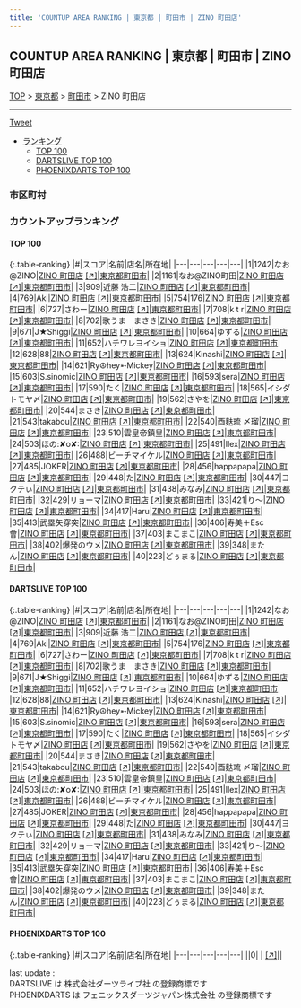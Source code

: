 ```yaml
---
title: 'COUNTUP AREA RANKING | 東京都 | 町田市 | ZINO 町田店'
---
```

## COUNTUP AREA RANKING | 東京都 | 町田市 | ZINO 町田店

[TOP](/darts/rank/) > [東京都](/darts/rank/東京都/) > [町田市](/darts/rank/東京都/町田市/) > ZINO 町田店

___

<a href="https://twitter.com/share?ref_src=twsrc%5Etfw" data-text="COUNTUP AREA RANKING | 東京都町田市ZINO 町田店" class="twitter-share-button" data-hashtags="DARTSLIVE,PHOENIXDARTS,darts,ダーツ" data-show-count="false">Tweet</a>

* [ランキング](#カウントアップランキング)
    * [TOP 100](#top-100)
    * [DARTSLIVE TOP 100](#dartslive-top-100)
    * [PHOENIXDARTS TOP 100](#phoenixdarts-top-100)

### 市区町村

<ul>

</ul>

### カウントアップランキング

#### TOP 100



{:.table-ranking}
|#|スコア|名前|店名|所在地|
|---|---|---|---|---|
|1|1242|<span class="rank-name-dl">なお@ZINO</span>|<a href="/darts/rank/shops/b15ebae2b6670c4f0d9b047a20a7ba1e.html">ZINO 町田店</a> <a href="https://search.dartslive.com/jp/shop/b15ebae2b6670c4f0d9b047a20a7ba1e">[↗]</a>|<a href="/darts/rank/東京都/町田市">東京都町田市</a>|
|2|1161|<span class="rank-name-dl">なお@ZINO町田</span>|<a href="/darts/rank/shops/b15ebae2b6670c4f0d9b047a20a7ba1e.html">ZINO 町田店</a> <a href="https://search.dartslive.com/jp/shop/b15ebae2b6670c4f0d9b047a20a7ba1e">[↗]</a>|<a href="/darts/rank/東京都/町田市">東京都町田市</a>|
|3|909|<span class="rank-name-dl">近藤 浩二</span>|<a href="/darts/rank/shops/b15ebae2b6670c4f0d9b047a20a7ba1e.html">ZINO 町田店</a> <a href="https://search.dartslive.com/jp/shop/b15ebae2b6670c4f0d9b047a20a7ba1e">[↗]</a>|<a href="/darts/rank/東京都/町田市">東京都町田市</a>|
|4|769|<span class="rank-name-dl">Aki</span>|<a href="/darts/rank/shops/b15ebae2b6670c4f0d9b047a20a7ba1e.html">ZINO 町田店</a> <a href="https://search.dartslive.com/jp/shop/b15ebae2b6670c4f0d9b047a20a7ba1e">[↗]</a>|<a href="/darts/rank/東京都/町田市">東京都町田市</a>|
|5|754|<span class="rank-name-dl">176</span>|<a href="/darts/rank/shops/b15ebae2b6670c4f0d9b047a20a7ba1e.html">ZINO 町田店</a> <a href="https://search.dartslive.com/jp/shop/b15ebae2b6670c4f0d9b047a20a7ba1e">[↗]</a>|<a href="/darts/rank/東京都/町田市">東京都町田市</a>|
|6|727|<span class="rank-name-dl">さわー</span>|<a href="/darts/rank/shops/b15ebae2b6670c4f0d9b047a20a7ba1e.html">ZINO 町田店</a> <a href="https://search.dartslive.com/jp/shop/b15ebae2b6670c4f0d9b047a20a7ba1e">[↗]</a>|<a href="/darts/rank/東京都/町田市">東京都町田市</a>|
|7|708|<span class="rank-name-dl">k t r</span>|<a href="/darts/rank/shops/b15ebae2b6670c4f0d9b047a20a7ba1e.html">ZINO 町田店</a> <a href="https://search.dartslive.com/jp/shop/b15ebae2b6670c4f0d9b047a20a7ba1e">[↗]</a>|<a href="/darts/rank/東京都/町田市">東京都町田市</a>|
|8|702|<span class="rank-name-dl">歌うま　まさき</span>|<a href="/darts/rank/shops/b15ebae2b6670c4f0d9b047a20a7ba1e.html">ZINO 町田店</a> <a href="https://search.dartslive.com/jp/shop/b15ebae2b6670c4f0d9b047a20a7ba1e">[↗]</a>|<a href="/darts/rank/東京都/町田市">東京都町田市</a>|
|9|671|<span class="rank-name-dl">J★Shiggi</span>|<a href="/darts/rank/shops/b15ebae2b6670c4f0d9b047a20a7ba1e.html">ZINO 町田店</a> <a href="https://search.dartslive.com/jp/shop/b15ebae2b6670c4f0d9b047a20a7ba1e">[↗]</a>|<a href="/darts/rank/東京都/町田市">東京都町田市</a>|
|10|664|<span class="rank-name-dl">ゆずる</span>|<a href="/darts/rank/shops/b15ebae2b6670c4f0d9b047a20a7ba1e.html">ZINO 町田店</a> <a href="https://search.dartslive.com/jp/shop/b15ebae2b6670c4f0d9b047a20a7ba1e">[↗]</a>|<a href="/darts/rank/東京都/町田市">東京都町田市</a>|
|11|652|<span class="rank-name-dl">ハチワレヨイショ</span>|<a href="/darts/rank/shops/b15ebae2b6670c4f0d9b047a20a7ba1e.html">ZINO 町田店</a> <a href="https://search.dartslive.com/jp/shop/b15ebae2b6670c4f0d9b047a20a7ba1e">[↗]</a>|<a href="/darts/rank/東京都/町田市">東京都町田市</a>|
|12|628|<span class="rank-name-dl">88</span>|<a href="/darts/rank/shops/b15ebae2b6670c4f0d9b047a20a7ba1e.html">ZINO 町田店</a> <a href="https://search.dartslive.com/jp/shop/b15ebae2b6670c4f0d9b047a20a7ba1e">[↗]</a>|<a href="/darts/rank/東京都/町田市">東京都町田市</a>|
|13|624|<span class="rank-name-dl">Kinashi</span>|<a href="/darts/rank/shops/b15ebae2b6670c4f0d9b047a20a7ba1e.html">ZINO 町田店</a> <a href="https://search.dartslive.com/jp/shop/b15ebae2b6670c4f0d9b047a20a7ba1e">[↗]</a>|<a href="/darts/rank/東京都/町田市">東京都町田市</a>|
|14|621|<span class="rank-name-dl">Ry☮hey➵Mickey</span>|<a href="/darts/rank/shops/b15ebae2b6670c4f0d9b047a20a7ba1e.html">ZINO 町田店</a> <a href="https://search.dartslive.com/jp/shop/b15ebae2b6670c4f0d9b047a20a7ba1e">[↗]</a>|<a href="/darts/rank/東京都/町田市">東京都町田市</a>|
|15|603|<span class="rank-name-dl">S.sinomic</span>|<a href="/darts/rank/shops/b15ebae2b6670c4f0d9b047a20a7ba1e.html">ZINO 町田店</a> <a href="https://search.dartslive.com/jp/shop/b15ebae2b6670c4f0d9b047a20a7ba1e">[↗]</a>|<a href="/darts/rank/東京都/町田市">東京都町田市</a>|
|16|593|<span class="rank-name-dl">sera</span>|<a href="/darts/rank/shops/b15ebae2b6670c4f0d9b047a20a7ba1e.html">ZINO 町田店</a> <a href="https://search.dartslive.com/jp/shop/b15ebae2b6670c4f0d9b047a20a7ba1e">[↗]</a>|<a href="/darts/rank/東京都/町田市">東京都町田市</a>|
|17|590|<span class="rank-name-dl">たく</span>|<a href="/darts/rank/shops/b15ebae2b6670c4f0d9b047a20a7ba1e.html">ZINO 町田店</a> <a href="https://search.dartslive.com/jp/shop/b15ebae2b6670c4f0d9b047a20a7ba1e">[↗]</a>|<a href="/darts/rank/東京都/町田市">東京都町田市</a>|
|18|565|<span class="rank-name-dl">イシダトモヤ〆</span>|<a href="/darts/rank/shops/b15ebae2b6670c4f0d9b047a20a7ba1e.html">ZINO 町田店</a> <a href="https://search.dartslive.com/jp/shop/b15ebae2b6670c4f0d9b047a20a7ba1e">[↗]</a>|<a href="/darts/rank/東京都/町田市">東京都町田市</a>|
|19|562|<span class="rank-name-dl">さやを</span>|<a href="/darts/rank/shops/b15ebae2b6670c4f0d9b047a20a7ba1e.html">ZINO 町田店</a> <a href="https://search.dartslive.com/jp/shop/b15ebae2b6670c4f0d9b047a20a7ba1e">[↗]</a>|<a href="/darts/rank/東京都/町田市">東京都町田市</a>|
|20|544|<span class="rank-name-dl">まさき</span>|<a href="/darts/rank/shops/b15ebae2b6670c4f0d9b047a20a7ba1e.html">ZINO 町田店</a> <a href="https://search.dartslive.com/jp/shop/b15ebae2b6670c4f0d9b047a20a7ba1e">[↗]</a>|<a href="/darts/rank/東京都/町田市">東京都町田市</a>|
|21|543|<span class="rank-name-dl">takabou</span>|<a href="/darts/rank/shops/b15ebae2b6670c4f0d9b047a20a7ba1e.html">ZINO 町田店</a> <a href="https://search.dartslive.com/jp/shop/b15ebae2b6670c4f0d9b047a20a7ba1e">[↗]</a>|<a href="/darts/rank/東京都/町田市">東京都町田市</a>|
|22|540|<span class="rank-name-dl">酉麩琉 〆瑠</span>|<a href="/darts/rank/shops/b15ebae2b6670c4f0d9b047a20a7ba1e.html">ZINO 町田店</a> <a href="https://search.dartslive.com/jp/shop/b15ebae2b6670c4f0d9b047a20a7ba1e">[↗]</a>|<a href="/darts/rank/東京都/町田市">東京都町田市</a>|
|23|510|<span class="rank-name-dl">雲皇帝鎮皇</span>|<a href="/darts/rank/shops/b15ebae2b6670c4f0d9b047a20a7ba1e.html">ZINO 町田店</a> <a href="https://search.dartslive.com/jp/shop/b15ebae2b6670c4f0d9b047a20a7ba1e">[↗]</a>|<a href="/darts/rank/東京都/町田市">東京都町田市</a>|
|24|503|<span class="rank-name-dl">ほの:✘‎o✘‎:</span>|<a href="/darts/rank/shops/b15ebae2b6670c4f0d9b047a20a7ba1e.html">ZINO 町田店</a> <a href="https://search.dartslive.com/jp/shop/b15ebae2b6670c4f0d9b047a20a7ba1e">[↗]</a>|<a href="/darts/rank/東京都/町田市">東京都町田市</a>|
|25|491|<span class="rank-name-dl">Ilex</span>|<a href="/darts/rank/shops/b15ebae2b6670c4f0d9b047a20a7ba1e.html">ZINO 町田店</a> <a href="https://search.dartslive.com/jp/shop/b15ebae2b6670c4f0d9b047a20a7ba1e">[↗]</a>|<a href="/darts/rank/東京都/町田市">東京都町田市</a>|
|26|488|<span class="rank-name-dl">ビーチマイケル</span>|<a href="/darts/rank/shops/b15ebae2b6670c4f0d9b047a20a7ba1e.html">ZINO 町田店</a> <a href="https://search.dartslive.com/jp/shop/b15ebae2b6670c4f0d9b047a20a7ba1e">[↗]</a>|<a href="/darts/rank/東京都/町田市">東京都町田市</a>|
|27|485|<span class="rank-name-dl">JOKER</span>|<a href="/darts/rank/shops/b15ebae2b6670c4f0d9b047a20a7ba1e.html">ZINO 町田店</a> <a href="https://search.dartslive.com/jp/shop/b15ebae2b6670c4f0d9b047a20a7ba1e">[↗]</a>|<a href="/darts/rank/東京都/町田市">東京都町田市</a>|
|28|456|<span class="rank-name-dl">happapapa</span>|<a href="/darts/rank/shops/b15ebae2b6670c4f0d9b047a20a7ba1e.html">ZINO 町田店</a> <a href="https://search.dartslive.com/jp/shop/b15ebae2b6670c4f0d9b047a20a7ba1e">[↗]</a>|<a href="/darts/rank/東京都/町田市">東京都町田市</a>|
|29|448|<span class="rank-name-dl">た</span>|<a href="/darts/rank/shops/b15ebae2b6670c4f0d9b047a20a7ba1e.html">ZINO 町田店</a> <a href="https://search.dartslive.com/jp/shop/b15ebae2b6670c4f0d9b047a20a7ba1e">[↗]</a>|<a href="/darts/rank/東京都/町田市">東京都町田市</a>|
|30|447|<span class="rank-name-dl">ヨクテぃ</span>|<a href="/darts/rank/shops/b15ebae2b6670c4f0d9b047a20a7ba1e.html">ZINO 町田店</a> <a href="https://search.dartslive.com/jp/shop/b15ebae2b6670c4f0d9b047a20a7ba1e">[↗]</a>|<a href="/darts/rank/東京都/町田市">東京都町田市</a>|
|31|438|<span class="rank-name-dl">みなみ</span>|<a href="/darts/rank/shops/b15ebae2b6670c4f0d9b047a20a7ba1e.html">ZINO 町田店</a> <a href="https://search.dartslive.com/jp/shop/b15ebae2b6670c4f0d9b047a20a7ba1e">[↗]</a>|<a href="/darts/rank/東京都/町田市">東京都町田市</a>|
|32|429|<span class="rank-name-dl">リョーマ</span>|<a href="/darts/rank/shops/b15ebae2b6670c4f0d9b047a20a7ba1e.html">ZINO 町田店</a> <a href="https://search.dartslive.com/jp/shop/b15ebae2b6670c4f0d9b047a20a7ba1e">[↗]</a>|<a href="/darts/rank/東京都/町田市">東京都町田市</a>|
|33|421|<span class="rank-name-dl">り〜</span>|<a href="/darts/rank/shops/b15ebae2b6670c4f0d9b047a20a7ba1e.html">ZINO 町田店</a> <a href="https://search.dartslive.com/jp/shop/b15ebae2b6670c4f0d9b047a20a7ba1e">[↗]</a>|<a href="/darts/rank/東京都/町田市">東京都町田市</a>|
|34|417|<span class="rank-name-dl">Haru</span>|<a href="/darts/rank/shops/b15ebae2b6670c4f0d9b047a20a7ba1e.html">ZINO 町田店</a> <a href="https://search.dartslive.com/jp/shop/b15ebae2b6670c4f0d9b047a20a7ba1e">[↗]</a>|<a href="/darts/rank/東京都/町田市">東京都町田市</a>|
|35|413|<span class="rank-name-dl">武塁矢穿突</span>|<a href="/darts/rank/shops/b15ebae2b6670c4f0d9b047a20a7ba1e.html">ZINO 町田店</a> <a href="https://search.dartslive.com/jp/shop/b15ebae2b6670c4f0d9b047a20a7ba1e">[↗]</a>|<a href="/darts/rank/東京都/町田市">東京都町田市</a>|
|36|406|<span class="rank-name-dl">寿美＋Esc會</span>|<a href="/darts/rank/shops/b15ebae2b6670c4f0d9b047a20a7ba1e.html">ZINO 町田店</a> <a href="https://search.dartslive.com/jp/shop/b15ebae2b6670c4f0d9b047a20a7ba1e">[↗]</a>|<a href="/darts/rank/東京都/町田市">東京都町田市</a>|
|37|403|<span class="rank-name-dl">まこまこ</span>|<a href="/darts/rank/shops/b15ebae2b6670c4f0d9b047a20a7ba1e.html">ZINO 町田店</a> <a href="https://search.dartslive.com/jp/shop/b15ebae2b6670c4f0d9b047a20a7ba1e">[↗]</a>|<a href="/darts/rank/東京都/町田市">東京都町田市</a>|
|38|402|<span class="rank-name-dl">爆発のウメ</span>|<a href="/darts/rank/shops/b15ebae2b6670c4f0d9b047a20a7ba1e.html">ZINO 町田店</a> <a href="https://search.dartslive.com/jp/shop/b15ebae2b6670c4f0d9b047a20a7ba1e">[↗]</a>|<a href="/darts/rank/東京都/町田市">東京都町田市</a>|
|39|348|<span class="rank-name-dl">またん</span>|<a href="/darts/rank/shops/b15ebae2b6670c4f0d9b047a20a7ba1e.html">ZINO 町田店</a> <a href="https://search.dartslive.com/jp/shop/b15ebae2b6670c4f0d9b047a20a7ba1e">[↗]</a>|<a href="/darts/rank/東京都/町田市">東京都町田市</a>|
|40|223|<span class="rank-name-dl">どぅまる</span>|<a href="/darts/rank/shops/b15ebae2b6670c4f0d9b047a20a7ba1e.html">ZINO 町田店</a> <a href="https://search.dartslive.com/jp/shop/b15ebae2b6670c4f0d9b047a20a7ba1e">[↗]</a>|<a href="/darts/rank/東京都/町田市">東京都町田市</a>|


#### DARTSLIVE TOP 100



{:.table-ranking}
|#|スコア|名前|店名|所在地|
|---|---|---|---|---|
|1|1242|<span class="rank-name-dl">なお@ZINO</span>|<a href="/darts/rank/shops/b15ebae2b6670c4f0d9b047a20a7ba1e.html">ZINO 町田店</a> <a href="https://search.dartslive.com/jp/shop/b15ebae2b6670c4f0d9b047a20a7ba1e">[↗]</a>|<a href="/darts/rank/東京都/町田市">東京都町田市</a>|
|2|1161|<span class="rank-name-dl">なお@ZINO町田</span>|<a href="/darts/rank/shops/b15ebae2b6670c4f0d9b047a20a7ba1e.html">ZINO 町田店</a> <a href="https://search.dartslive.com/jp/shop/b15ebae2b6670c4f0d9b047a20a7ba1e">[↗]</a>|<a href="/darts/rank/東京都/町田市">東京都町田市</a>|
|3|909|<span class="rank-name-dl">近藤 浩二</span>|<a href="/darts/rank/shops/b15ebae2b6670c4f0d9b047a20a7ba1e.html">ZINO 町田店</a> <a href="https://search.dartslive.com/jp/shop/b15ebae2b6670c4f0d9b047a20a7ba1e">[↗]</a>|<a href="/darts/rank/東京都/町田市">東京都町田市</a>|
|4|769|<span class="rank-name-dl">Aki</span>|<a href="/darts/rank/shops/b15ebae2b6670c4f0d9b047a20a7ba1e.html">ZINO 町田店</a> <a href="https://search.dartslive.com/jp/shop/b15ebae2b6670c4f0d9b047a20a7ba1e">[↗]</a>|<a href="/darts/rank/東京都/町田市">東京都町田市</a>|
|5|754|<span class="rank-name-dl">176</span>|<a href="/darts/rank/shops/b15ebae2b6670c4f0d9b047a20a7ba1e.html">ZINO 町田店</a> <a href="https://search.dartslive.com/jp/shop/b15ebae2b6670c4f0d9b047a20a7ba1e">[↗]</a>|<a href="/darts/rank/東京都/町田市">東京都町田市</a>|
|6|727|<span class="rank-name-dl">さわー</span>|<a href="/darts/rank/shops/b15ebae2b6670c4f0d9b047a20a7ba1e.html">ZINO 町田店</a> <a href="https://search.dartslive.com/jp/shop/b15ebae2b6670c4f0d9b047a20a7ba1e">[↗]</a>|<a href="/darts/rank/東京都/町田市">東京都町田市</a>|
|7|708|<span class="rank-name-dl">k t r</span>|<a href="/darts/rank/shops/b15ebae2b6670c4f0d9b047a20a7ba1e.html">ZINO 町田店</a> <a href="https://search.dartslive.com/jp/shop/b15ebae2b6670c4f0d9b047a20a7ba1e">[↗]</a>|<a href="/darts/rank/東京都/町田市">東京都町田市</a>|
|8|702|<span class="rank-name-dl">歌うま　まさき</span>|<a href="/darts/rank/shops/b15ebae2b6670c4f0d9b047a20a7ba1e.html">ZINO 町田店</a> <a href="https://search.dartslive.com/jp/shop/b15ebae2b6670c4f0d9b047a20a7ba1e">[↗]</a>|<a href="/darts/rank/東京都/町田市">東京都町田市</a>|
|9|671|<span class="rank-name-dl">J★Shiggi</span>|<a href="/darts/rank/shops/b15ebae2b6670c4f0d9b047a20a7ba1e.html">ZINO 町田店</a> <a href="https://search.dartslive.com/jp/shop/b15ebae2b6670c4f0d9b047a20a7ba1e">[↗]</a>|<a href="/darts/rank/東京都/町田市">東京都町田市</a>|
|10|664|<span class="rank-name-dl">ゆずる</span>|<a href="/darts/rank/shops/b15ebae2b6670c4f0d9b047a20a7ba1e.html">ZINO 町田店</a> <a href="https://search.dartslive.com/jp/shop/b15ebae2b6670c4f0d9b047a20a7ba1e">[↗]</a>|<a href="/darts/rank/東京都/町田市">東京都町田市</a>|
|11|652|<span class="rank-name-dl">ハチワレヨイショ</span>|<a href="/darts/rank/shops/b15ebae2b6670c4f0d9b047a20a7ba1e.html">ZINO 町田店</a> <a href="https://search.dartslive.com/jp/shop/b15ebae2b6670c4f0d9b047a20a7ba1e">[↗]</a>|<a href="/darts/rank/東京都/町田市">東京都町田市</a>|
|12|628|<span class="rank-name-dl">88</span>|<a href="/darts/rank/shops/b15ebae2b6670c4f0d9b047a20a7ba1e.html">ZINO 町田店</a> <a href="https://search.dartslive.com/jp/shop/b15ebae2b6670c4f0d9b047a20a7ba1e">[↗]</a>|<a href="/darts/rank/東京都/町田市">東京都町田市</a>|
|13|624|<span class="rank-name-dl">Kinashi</span>|<a href="/darts/rank/shops/b15ebae2b6670c4f0d9b047a20a7ba1e.html">ZINO 町田店</a> <a href="https://search.dartslive.com/jp/shop/b15ebae2b6670c4f0d9b047a20a7ba1e">[↗]</a>|<a href="/darts/rank/東京都/町田市">東京都町田市</a>|
|14|621|<span class="rank-name-dl">Ry☮hey➵Mickey</span>|<a href="/darts/rank/shops/b15ebae2b6670c4f0d9b047a20a7ba1e.html">ZINO 町田店</a> <a href="https://search.dartslive.com/jp/shop/b15ebae2b6670c4f0d9b047a20a7ba1e">[↗]</a>|<a href="/darts/rank/東京都/町田市">東京都町田市</a>|
|15|603|<span class="rank-name-dl">S.sinomic</span>|<a href="/darts/rank/shops/b15ebae2b6670c4f0d9b047a20a7ba1e.html">ZINO 町田店</a> <a href="https://search.dartslive.com/jp/shop/b15ebae2b6670c4f0d9b047a20a7ba1e">[↗]</a>|<a href="/darts/rank/東京都/町田市">東京都町田市</a>|
|16|593|<span class="rank-name-dl">sera</span>|<a href="/darts/rank/shops/b15ebae2b6670c4f0d9b047a20a7ba1e.html">ZINO 町田店</a> <a href="https://search.dartslive.com/jp/shop/b15ebae2b6670c4f0d9b047a20a7ba1e">[↗]</a>|<a href="/darts/rank/東京都/町田市">東京都町田市</a>|
|17|590|<span class="rank-name-dl">たく</span>|<a href="/darts/rank/shops/b15ebae2b6670c4f0d9b047a20a7ba1e.html">ZINO 町田店</a> <a href="https://search.dartslive.com/jp/shop/b15ebae2b6670c4f0d9b047a20a7ba1e">[↗]</a>|<a href="/darts/rank/東京都/町田市">東京都町田市</a>|
|18|565|<span class="rank-name-dl">イシダトモヤ〆</span>|<a href="/darts/rank/shops/b15ebae2b6670c4f0d9b047a20a7ba1e.html">ZINO 町田店</a> <a href="https://search.dartslive.com/jp/shop/b15ebae2b6670c4f0d9b047a20a7ba1e">[↗]</a>|<a href="/darts/rank/東京都/町田市">東京都町田市</a>|
|19|562|<span class="rank-name-dl">さやを</span>|<a href="/darts/rank/shops/b15ebae2b6670c4f0d9b047a20a7ba1e.html">ZINO 町田店</a> <a href="https://search.dartslive.com/jp/shop/b15ebae2b6670c4f0d9b047a20a7ba1e">[↗]</a>|<a href="/darts/rank/東京都/町田市">東京都町田市</a>|
|20|544|<span class="rank-name-dl">まさき</span>|<a href="/darts/rank/shops/b15ebae2b6670c4f0d9b047a20a7ba1e.html">ZINO 町田店</a> <a href="https://search.dartslive.com/jp/shop/b15ebae2b6670c4f0d9b047a20a7ba1e">[↗]</a>|<a href="/darts/rank/東京都/町田市">東京都町田市</a>|
|21|543|<span class="rank-name-dl">takabou</span>|<a href="/darts/rank/shops/b15ebae2b6670c4f0d9b047a20a7ba1e.html">ZINO 町田店</a> <a href="https://search.dartslive.com/jp/shop/b15ebae2b6670c4f0d9b047a20a7ba1e">[↗]</a>|<a href="/darts/rank/東京都/町田市">東京都町田市</a>|
|22|540|<span class="rank-name-dl">酉麩琉 〆瑠</span>|<a href="/darts/rank/shops/b15ebae2b6670c4f0d9b047a20a7ba1e.html">ZINO 町田店</a> <a href="https://search.dartslive.com/jp/shop/b15ebae2b6670c4f0d9b047a20a7ba1e">[↗]</a>|<a href="/darts/rank/東京都/町田市">東京都町田市</a>|
|23|510|<span class="rank-name-dl">雲皇帝鎮皇</span>|<a href="/darts/rank/shops/b15ebae2b6670c4f0d9b047a20a7ba1e.html">ZINO 町田店</a> <a href="https://search.dartslive.com/jp/shop/b15ebae2b6670c4f0d9b047a20a7ba1e">[↗]</a>|<a href="/darts/rank/東京都/町田市">東京都町田市</a>|
|24|503|<span class="rank-name-dl">ほの:✘‎o✘‎:</span>|<a href="/darts/rank/shops/b15ebae2b6670c4f0d9b047a20a7ba1e.html">ZINO 町田店</a> <a href="https://search.dartslive.com/jp/shop/b15ebae2b6670c4f0d9b047a20a7ba1e">[↗]</a>|<a href="/darts/rank/東京都/町田市">東京都町田市</a>|
|25|491|<span class="rank-name-dl">Ilex</span>|<a href="/darts/rank/shops/b15ebae2b6670c4f0d9b047a20a7ba1e.html">ZINO 町田店</a> <a href="https://search.dartslive.com/jp/shop/b15ebae2b6670c4f0d9b047a20a7ba1e">[↗]</a>|<a href="/darts/rank/東京都/町田市">東京都町田市</a>|
|26|488|<span class="rank-name-dl">ビーチマイケル</span>|<a href="/darts/rank/shops/b15ebae2b6670c4f0d9b047a20a7ba1e.html">ZINO 町田店</a> <a href="https://search.dartslive.com/jp/shop/b15ebae2b6670c4f0d9b047a20a7ba1e">[↗]</a>|<a href="/darts/rank/東京都/町田市">東京都町田市</a>|
|27|485|<span class="rank-name-dl">JOKER</span>|<a href="/darts/rank/shops/b15ebae2b6670c4f0d9b047a20a7ba1e.html">ZINO 町田店</a> <a href="https://search.dartslive.com/jp/shop/b15ebae2b6670c4f0d9b047a20a7ba1e">[↗]</a>|<a href="/darts/rank/東京都/町田市">東京都町田市</a>|
|28|456|<span class="rank-name-dl">happapapa</span>|<a href="/darts/rank/shops/b15ebae2b6670c4f0d9b047a20a7ba1e.html">ZINO 町田店</a> <a href="https://search.dartslive.com/jp/shop/b15ebae2b6670c4f0d9b047a20a7ba1e">[↗]</a>|<a href="/darts/rank/東京都/町田市">東京都町田市</a>|
|29|448|<span class="rank-name-dl">た</span>|<a href="/darts/rank/shops/b15ebae2b6670c4f0d9b047a20a7ba1e.html">ZINO 町田店</a> <a href="https://search.dartslive.com/jp/shop/b15ebae2b6670c4f0d9b047a20a7ba1e">[↗]</a>|<a href="/darts/rank/東京都/町田市">東京都町田市</a>|
|30|447|<span class="rank-name-dl">ヨクテぃ</span>|<a href="/darts/rank/shops/b15ebae2b6670c4f0d9b047a20a7ba1e.html">ZINO 町田店</a> <a href="https://search.dartslive.com/jp/shop/b15ebae2b6670c4f0d9b047a20a7ba1e">[↗]</a>|<a href="/darts/rank/東京都/町田市">東京都町田市</a>|
|31|438|<span class="rank-name-dl">みなみ</span>|<a href="/darts/rank/shops/b15ebae2b6670c4f0d9b047a20a7ba1e.html">ZINO 町田店</a> <a href="https://search.dartslive.com/jp/shop/b15ebae2b6670c4f0d9b047a20a7ba1e">[↗]</a>|<a href="/darts/rank/東京都/町田市">東京都町田市</a>|
|32|429|<span class="rank-name-dl">リョーマ</span>|<a href="/darts/rank/shops/b15ebae2b6670c4f0d9b047a20a7ba1e.html">ZINO 町田店</a> <a href="https://search.dartslive.com/jp/shop/b15ebae2b6670c4f0d9b047a20a7ba1e">[↗]</a>|<a href="/darts/rank/東京都/町田市">東京都町田市</a>|
|33|421|<span class="rank-name-dl">り〜</span>|<a href="/darts/rank/shops/b15ebae2b6670c4f0d9b047a20a7ba1e.html">ZINO 町田店</a> <a href="https://search.dartslive.com/jp/shop/b15ebae2b6670c4f0d9b047a20a7ba1e">[↗]</a>|<a href="/darts/rank/東京都/町田市">東京都町田市</a>|
|34|417|<span class="rank-name-dl">Haru</span>|<a href="/darts/rank/shops/b15ebae2b6670c4f0d9b047a20a7ba1e.html">ZINO 町田店</a> <a href="https://search.dartslive.com/jp/shop/b15ebae2b6670c4f0d9b047a20a7ba1e">[↗]</a>|<a href="/darts/rank/東京都/町田市">東京都町田市</a>|
|35|413|<span class="rank-name-dl">武塁矢穿突</span>|<a href="/darts/rank/shops/b15ebae2b6670c4f0d9b047a20a7ba1e.html">ZINO 町田店</a> <a href="https://search.dartslive.com/jp/shop/b15ebae2b6670c4f0d9b047a20a7ba1e">[↗]</a>|<a href="/darts/rank/東京都/町田市">東京都町田市</a>|
|36|406|<span class="rank-name-dl">寿美＋Esc會</span>|<a href="/darts/rank/shops/b15ebae2b6670c4f0d9b047a20a7ba1e.html">ZINO 町田店</a> <a href="https://search.dartslive.com/jp/shop/b15ebae2b6670c4f0d9b047a20a7ba1e">[↗]</a>|<a href="/darts/rank/東京都/町田市">東京都町田市</a>|
|37|403|<span class="rank-name-dl">まこまこ</span>|<a href="/darts/rank/shops/b15ebae2b6670c4f0d9b047a20a7ba1e.html">ZINO 町田店</a> <a href="https://search.dartslive.com/jp/shop/b15ebae2b6670c4f0d9b047a20a7ba1e">[↗]</a>|<a href="/darts/rank/東京都/町田市">東京都町田市</a>|
|38|402|<span class="rank-name-dl">爆発のウメ</span>|<a href="/darts/rank/shops/b15ebae2b6670c4f0d9b047a20a7ba1e.html">ZINO 町田店</a> <a href="https://search.dartslive.com/jp/shop/b15ebae2b6670c4f0d9b047a20a7ba1e">[↗]</a>|<a href="/darts/rank/東京都/町田市">東京都町田市</a>|
|39|348|<span class="rank-name-dl">またん</span>|<a href="/darts/rank/shops/b15ebae2b6670c4f0d9b047a20a7ba1e.html">ZINO 町田店</a> <a href="https://search.dartslive.com/jp/shop/b15ebae2b6670c4f0d9b047a20a7ba1e">[↗]</a>|<a href="/darts/rank/東京都/町田市">東京都町田市</a>|
|40|223|<span class="rank-name-dl">どぅまる</span>|<a href="/darts/rank/shops/b15ebae2b6670c4f0d9b047a20a7ba1e.html">ZINO 町田店</a> <a href="https://search.dartslive.com/jp/shop/b15ebae2b6670c4f0d9b047a20a7ba1e">[↗]</a>|<a href="/darts/rank/東京都/町田市">東京都町田市</a>|


#### PHOENIXDARTS TOP 100



{:.table-ranking}
|#|スコア|名前|店名|所在地|
|---|---|---|---|---|
||0|<span class="rank-name-dl"> </span>|<a href="/darts/rank/shops/.html"></a> <a href="">[↗]</a>|<a href="/darts/rank//"></a>|


<div class="footer border-top border-gray-light mt-5 pt-3 text-right text-gray">
    last update : <span style="font-weight: italic" id="foot_last_modified"></span><br />
    DARTSLIVE は 株式会社ダーツライブ社 の登録商標です<br />
    PHOENIXDARTS は フェニックスダーツジャパン株式会社 の登録商標です<br />
</div>

<script src="https://cdnjs.cloudflare.com/ajax/libs/jquery.tablesorter/2.31.3/js/jquery.tablesorter.min.js" integrity="sha512-qzgd5cYSZcosqpzpn7zF2ZId8f/8CHmFKZ8j7mU4OUXTNRd5g+ZHBPsgKEwoqxCtdQvExE5LprwwPAgoicguNg==" crossorigin="anonymous" referrerpolicy="no-referrer"></script>
<link rel="stylesheet" href="https://cdnjs.cloudflare.com/ajax/libs/jquery.tablesorter/2.31.3/css/theme.default.min.css" integrity="sha512-wghhOJkjQX0Lh3NSWvNKeZ0ZpNn+SPVXX1Qyc9OCaogADktxrBiBdKGDoqVUOyhStvMBmJQ8ZdMHiR3wuEq8+w==" crossorigin="anonymous" referrerpolicy="no-referrer" />
<script>
$(function() {
    $(".table-ranking").tablesorter({sortList:[[0, 0]]});
    $("#foot_last_modified").text(formatDate(new Date(document.lastModified), 'yyyy-MM-dd HH:mm:ss'));
});
</script>

<script async src="https://platform.twitter.com/widgets.js" charset="utf-8"></script>